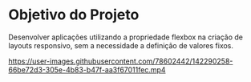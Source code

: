 # Objetivo do Projeto
 Desenvolver aplicações utilizando a propriedade flexbox na criação de layouts responsivo, sem a necessidade a definição de valores fixos.



https://user-images.githubusercontent.com/78602442/142290258-66be72d3-305e-4b83-b47f-aa3f67011fec.mp4

